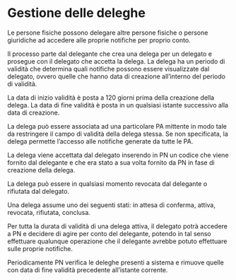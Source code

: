 # Gestione delle deleghe

Le persone fisiche possono delegare altre persone fisiche o persone giuridiche ad accedere alle proprie notifiche per proprio conto.

Il processo parte dal delegante che crea una delega per un delegato e prosegue con il delegato che accetta la delega. La delega ha un periodo di validità che determina quali notifiche possono essere visualizzate dal delegato, ovvero quelle che hanno data di creazione all’interno del periodo di validità.

La data di inizio validità è posta a 120 giorni prima della creazione della delega. La data di fine validità è posta in un qualsiasi istante successivo alla data di creazione.

La delega può essere associata ad una particolare PA mittente in modo tale da restringere il campo di validità della delega stessa. Se non specificata, la delega permette l’accesso alle notifiche generate da tutte le PA.

La delega viene accettata dal delegato inserendo in PN un codice che viene fornito dal delegante e che era stato a sua volta fornito da PN in fase di creazione della delega.

La delega può essere in qualsiasi momento revocata dal delegante o rifiutata dal delegato.

Una delega assume uno dei seguenti stati: in attesa di conferma, attiva, revocata, rifiutata, conclusa.

Per tutta la durata di validità di una delega attiva, il delegato potrà accedere a PN e decidere di agire per conto del delegante, potendo in tal senso effettuare qualunque operazione che il delegante avrebbe potuto effettuare sulle proprie notifiche.

Periodicamente PN verifica le deleghe presenti a sistema e rimuove quelle con data di fine validità precedente all’istante corrente.

